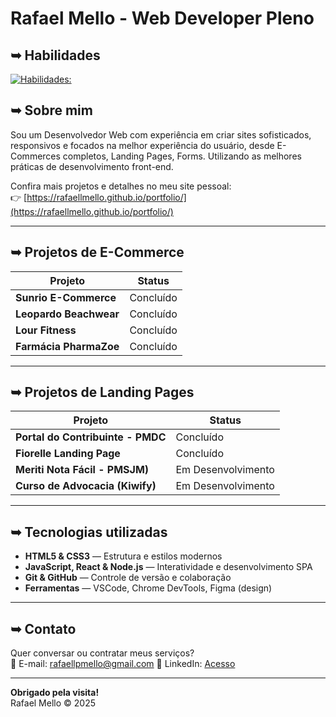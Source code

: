 # Rafael Mello - Web Developer Pleno

## ➥ Habilidades
[![Habilidades:](https://skillicons.dev/icons?i=html,css,js,react,python,git,github)](https://skillicons.dev)

## ➥ Sobre mim

Sou um Desenvolvedor Web com experiência em criar sites sofisticados, responsivos e focados na melhor experiência do usuário, desde E-Commerces completos, Landing Pages, Forms. Utilizando as melhores práticas de desenvolvimento front-end.

Confira mais projetos e detalhes no meu site pessoal:  
👉 [https://rafaellmello.github.io/portfolio/](https://rafaellmello.github.io/portfolio/)


---

## ➥ Projetos de E-Commerce

| Projeto                         | Status              |
|--------------------------------|----------------------|
| **Sunrio E-Commerce**           | Concluído           |
| **Leopardo Beachwear**          | Concluído           |
| **Lour Fitness**                | Concluído           |
| **Farmácia PharmaZoe**          | Concluído           |

---

## ➥ Projetos de Landing Pages

| Projeto                         | Status             |
|--------------------------------|---------------------|
| **Portal do Contribuinte - PMDC** | Concluído           |
| **Fiorelle Landing Page**         | Concluído           |
| **Meriti Nota Fácil - PMSJM)**   | Em Desenvolvimento  |
| **Curso de Advocacia (Kiwify)**   | Em Desenvolvimento  |

---

## ➥ Tecnologias utilizadas
- **HTML5 & CSS3** — Estrutura e estilos modernos  
- **JavaScript, React & Node.js** — Interatividade e desenvolvimento SPA  
- **Git & GitHub** — Controle de versão e colaboração  
- **Ferramentas** — VSCode, Chrome DevTools, Figma (design)

---

## ➥ Contato

Quer conversar ou contratar meus serviços?  
📧 E-mail: rafaellpmello@gmail.com
🔗 LinkedIn: [Acesso](https://www.linkedin.com/in/rafael-mello-a5b22330b/)

---

**Obrigado pela visita!**  
Rafael Mello © 2025
